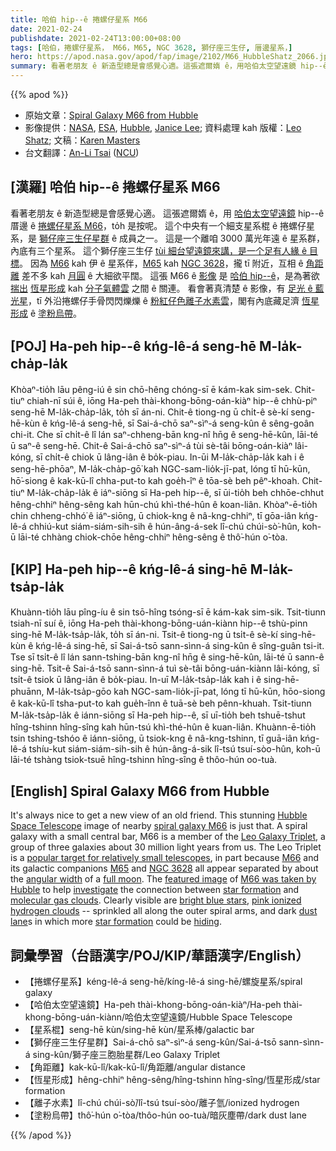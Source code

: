 ```yaml
---
title: 哈伯 hip--ê 捲螺仔星系 M66
date: 2021-02-24
publishdate: 2021-02-24T13:00:00+08:00
tags: [哈伯，捲螺仔星系， M66，M65, NGC 3628, 獅仔座三生仔, 厝邊星系，]
hero: https://apod.nasa.gov/apod/fap/image/2102/M66_HubbleShatz_2066.jpg
summary: 看著老朋友 ê 新造型總是會感覺心適。這張遮爾媠 ê，用哈伯太空望遠鏡 hip--ê 厝邊 ê 捲螺仔星系 M66，to̍h 是按呢。
---
```


{{% apod %}}

- 原始文章：[Spiral Galaxy M66 from Hubble](https://apod.nasa.gov/apod/ap210224.html)
- 影像提供：[NASA][NASA], [ESA][ESA], [Hubble][Hubble], [Janice Lee][Janice Lee]; 資料處理 kah 版權：[Leo Shatz][Leo Shatz]; 文稿：[Karen Masters][Karen Masters]
- 台文翻譯：[An-Li Tsai](mailto:thianbu.taigi@gmail.com) ([NCU](https://www.astro.ncu.edu.tw))

## [漢羅] 哈伯 hip--ê 捲螺仔星系 M66
看著老朋友 ê 新造型總是會感覺心適。
這張遮爾媠 ê，用 [哈伯太空望遠鏡][Hubble Space Telescope] hip--ê 厝邊 ê [捲螺仔星系 M66][spiral galaxy M66]，to̍h 是按呢。
這个中央有一个細支星系棍 ê 捲螺仔星系，是 [獅仔座三生仔星群][Leo Galaxy Triplet] ê 成員之一。
這是一个離咱 3000 萬光年遠 ê 星系群，內底有三个星系。
這个獅仔座三生仔 [tùi 細台望遠鏡來講，是一个足有人緣 ê 目標][popular target for relatively small telescopes]。
因為 [M66][M66] kah 伊 ê 星系伴，[M65][M65] kah [NGC 3628][NGC 3628]，攏 tī 附近，互相 ê [角距離][angular width] 差不多 kah [月圓][full moon] ê 大細欲平闊。
這張 M66 ê [影像][featured image] 是 [哈伯 hip--ê][M66 was taken by Hubble]，是為著欲 [揣出][investigate] [恆星形成][star formation] kah [分子氣體雲][molecular gas clouds] 之間 ê 關連。
看會著真清楚 ê 影像，有 [足光 ê 藍光星][bright blue stars]，tī 外沿捲螺仔手骨閃閃爍爍 ê [粉紅仔色離子水素雲][pink ionized hydrogen clouds]，閣有內底藏足濟 [恆星形成][star formation] ê [塗粉烏帶][dust lane]。

## [POJ] Ha-peh hip--ê kńg-lê-á seng-hē M-la̍k-cha̍p-la̍k

Khòaⁿ-tio̍h lāu pêng-iú ê sin chō-hêng chóng-sī ē kám-kak sim-sek.
Chit-tiuⁿ chiah-nī súi ê, iōng Ha-peh thài-khong-bōng-oán-kiàⁿ hip--ê chhù-piⁿ seng-hē M-la̍k-cha̍p-la̍k, to̍h sī án-ni.
Chit-ê tiong-ng ū chi̍t-ê sè-kí seng-hē-kùn ê kńg-lê-á seng-hē, sī Sai-á-chō saⁿ-sìⁿ-á seng-kûn ê sêng-goân chi-it.
Che sī chi̍t-ê lî lán saⁿ-chheng-bān kng-nî hn̄g ê seng-hē-kûn, lāi-té ū saⁿ-ê seng-hē.
Chit-ê Sai-á-chō saⁿ-sìⁿ-á tùi sè-tâi bōng-oán-kiàⁿ lâi-kóng, sī chi̍t-ê chiok ū lâng-iân ê bo̍k-piau.
In-ūi M-la̍k-cha̍p-la̍k kah i ê seng-hē-phōaⁿ, M-la̍k-cha̍p-gō͘ kah NGC-sam-lio̍k-jī-pat, lóng tī hū-kūn, hō͘-siong ê kak-kū-lî chha-put-to kah goe̍h-îⁿ ê tōa-sè beh pêⁿ-khoah.
Chit-tiuⁿ M-la̍k-cha̍p-la̍k ê iáⁿ-siōng sī Ha-peh hip--ê, sī ūi-tio̍h beh chhōe-chhut hêng-chhiⁿ hêng-sêng kah hūn-chú khì-thé-hûn ê koan-liân.
Khòaⁿ-ē-tio̍h chin chheng-chhó͘ ê iáⁿ-siōng, ū chiok-kng ê nâ-kng-chhiⁿ, tī gōa-iân kńg-lê-á chhiú-kut siám-siám-sih-sih ê hún-âng-á-sek lî-chú chúi-sò͘-hûn, koh-ū lāi-té chhàng chiok-chōe hêng-chhiⁿ hêng-sêng ê thô͘-hún o͘-tòa.


## [KIP] Ha-peh hip--ê kńg-lê-á sing-hē M-la̍k-tsa̍p-la̍k

Khuànn-tio̍h lāu pîng-íu ê sin tsō-hîng tsóng-sī ē kám-kak sim-sik.
Tsit-tiunn tsiah-nī suí ê, iōng Ha-peh thài-khong-bōng-uán-kiànn hip--ê tshù-pinn sing-hē M-la̍k-tsa̍p-la̍k, to̍h sī án-ni.
Tsit-ê tiong-ng ū tsi̍t-ê sè-kí sing-hē-kùn ê kńg-lê-á sing-hē, sī Sai-á-tsō sann-sìnn-á sing-kûn ê sîng-guân tsi-it.
Tse sī tsi̍t-ê lî lán sann-tshing-bān kng-nî hn̄g ê sing-hē-kûn, lāi-té ū sann-ê sing-hē.
Tsit-ê Sai-á-tsō sann-sìnn-á tuì sè-tâi bōng-uán-kiànn lâi-kóng, sī tsi̍t-ê tsiok ū lâng-iân ê bo̍k-piau.
In-uī M-la̍k-tsa̍p-la̍k kah i ê sing-hē-phuānn, M-la̍k-tsa̍p-gōo kah NGC-sam-lio̍k-jī-pat, lóng tī hū-kūn, hōo-siong ê kak-kū-lî tsha-put-to kah gue̍h-înn ê tuā-sè beh pênn-khuah.
Tsit-tiunn M-la̍k-tsa̍p-la̍k ê iánn-siōng sī Ha-peh hip--ê, sī uī-tio̍h beh tshuē-tshut hîng-tshinn hîng-sîng kah hūn-tsú khì-thé-hûn ê kuan-liân.
Khuànn-ē-tio̍h tsin tshing-tshóo ê iánn-siōng, ū tsiok-kng ê nâ-kng-tshinn, tī guā-iân kńg-lê-á tshíu-kut siám-siám-sih-sih ê hún-âng-á-sik lî-tsú tsuí-sòo-hûn, koh-ū lāi-té tshàng tsiok-tsuē hîng-tshinn hîng-sîng ê thôo-hún oo-tuà.


## [English] Spiral Galaxy M66 from Hubble

It's always nice to get a new view of an old friend. This stunning [Hubble Space Telescope][Hubble Space Telescope] image of nearby [spiral galaxy M66][spiral galaxy M66] is just that. A spiral galaxy with a small central bar, M66 is a member of the [Leo Galaxy Triplet][Leo Galaxy Triplet], a group of three galaxies about 30 million light years from us. The Leo Triplet is a [popular target for relatively small telescopes][popular target for relatively small telescopes], in part because [M66][M66] and its galactic companions [M65][M65] and [NGC 3628][NGC 3628] all appear separated by about the [angular width][angular width] of a [full moon][full moon]. The [featured image][featured image] of [M66 was taken by Hubble][M66 was taken by Hubble] to help [investigate][investigate] the connection between [star formation][star formation] and [molecular gas clouds][molecular gas clouds]. Clearly visible are [bright blue stars][bright blue stars], [pink ionized hydrogen clouds][pink ionized hydrogen clouds] -- sprinkled all along the outer spiral arms, and dark [dust lane][dust lane]s in which more [star formation][star formation] could be [hiding][hiding].

## 詞彙學習（台語漢字/POJ/KIP/華語漢字/English）

- 【捲螺仔星系】kéng-lê-á seng-hē/kíng-lê-á sing-hē/螺旋星系/spiral galaxy
- 【哈伯太空望遠鏡】Ha-peh thài-khong-bōng-oán-kiàⁿ/Ha-peh thài-khong-bōng-uán-kiànn/哈伯太空望遠鏡/Hubble Space Telescope
- 【星系棍】seng-hē kùn/sing-hē kùn/星系棒/galactic bar
- 【獅仔座三生仔星群】Sai-á-chō saⁿ-sìⁿ-á seng-kûn/Sai-á-tsō sann-sìnn-á sing-kûn/獅子座三胞胎星群/Leo Galaxy Triplet
- 【角距離】kak-kū-lî/kak-kū-lî/角距離/angular distance
- 【恆星形成】hêng-chhiⁿ hêng-sêng/hîng-tshinn hîng-sîng/恆星形成/star formation
- 【離子水素】lî-chú chúi-sò͘/lî-tsú tsuí-sòo/離子氫/ionized hydrogen
- 【塗粉烏帶】thô͘-hún o͘-tòa/thôo-hún oo-tuà/暗灰塵帶/dark dust lane

{{% /apod %}}

[NASA]: https://www.nasa.gov/
[ESA]: https://www.esa.int
[Hubble]: https://www.nasa.gov/mission_pages/hubble/main/index.html
[Janice Lee]: https://www.linkedin.com/in/janiceleeastro/
[Leo Shatz]: https://www.astrobin.com/users/spinlock/
[Karen Masters]: https://www.haverford.edu/users/klmasters
[Hubble Space Telescope]: https://hubblesite.org/
[spiral galaxy M66]: https://en.wikipedia.org/wiki/Messier_66
[Leo Galaxy Triplet]: https://apod.nasa.gov/apod/ap190418.html
[popular target for relatively small telescopes]: https://www.messier-objects.com/leo-triplet/
[M66]: https://apod.nasa.gov/apod/ap101113.html
[M65]: https://apod.nasa.gov/apod/ap070601.html
[NGC 3628]: https://apod.nasa.gov/apod/ap200604.html
[angular width]: https://astronomy.swin.edu.au/cosmos/a/Angular+Diameter
[full moon]: https://slate.com/technology/2014/01/moon-and-andromeda-relative-size-in-the-sky.html
[featured image]: https://www.astrobin.com/qzaary/B/
[M66 was taken by Hubble]: https://www.nasa.gov/feature/goddard/2017/messier-66
[investigate]: https://www.stsci.edu/hst/phase2-public/15654.pdf
[star formation]: http://ircamera.as.arizona.edu/NatSci102/NatSci102/lectures/starform.htm
[molecular gas clouds]: https://astronomy.swin.edu.au/cosmos/m/Molecular+Cloud
[bright blue stars]: https://www.skyatnightmagazine.com/space-science/star-colours/
[pink ionized hydrogen clouds]: https://en.wikipedia.org/wiki/H-alpha
[dust lane]: https://en.wikipedia.org/wiki/Dust_lane
[star formation]: https://science.nasa.gov/astrophysics/focus-areas/how-do-stars-form-and-evolve
[hiding]:https://static.boredpanda.com/blog/wp-content/uploads/2016/11/find-hidden-cat-camouflage-hide-and-seek-catouflage-71-58358fc2011da__605.jpg
